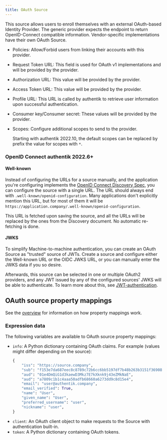 ```yaml
---
title: OAuth Source
---
```


This source allows users to enroll themselves with an external OAuth-based Identity Provider. The generic provider expects the endpoint to return OpenID-Connect compatible information. Vendor-specific implementations have their own OAuth Source.

-   Policies: Allow/Forbid users from linking their accounts with this provider.
-   Request Token URL: This field is used for OAuth v1 implementations and will be provided by the provider.
-   Authorization URL: This value will be provided by the provider.
-   Access Token URL: This value will be provided by the provider.
-   Profile URL: This URL is called by authentik to retrieve user information upon successful authentication.
-   Consumer key/Consumer secret: These values will be provided by the provider.
-   Scopes: Configure additional scopes to send to the provider.

    Starting with authentik 2022.10, the default scopes can be replaced by prefix the value for scopes with `*`.

### OpenID Connect <span class="badge badge--version">authentik 2022.6+</span>

#### Well-known

Instead of configuring the URLs for a source manually, and the application you're configuring implements the [OpenID Connect Discovery Spec](https://openid.net/specs/openid-connect-discovery-1_0.html), you can configure the source with a single URL. The URL should always end with `.well-known/openid-configuration`. Many applications don't explicitly mention this URL, but for most of them it will be `https://application.company/.well-known/openid-configuration`.

This URL is fetched upon saving the source, and all the URLs will be replaced by the ones from the Discovery document. No automatic re-fetching is done.

#### JWKS

To simplify Machine-to-machine authentication, you can create an OAuth Source as "trusted" source of JWTs. Create a source and configure either the Well-known URL or the OIDC JWKS URL, or you can manually enter the JWKS data if you so desire.

Afterwards, this source can be selected in one or multiple OAuth2 providers, and any JWT issued by any of the configured sources' JWKS will be able to authenticate. To learn more about this, see [JWT-authentication](../../providers/oauth2/client_credentials#jwt-authentication).

## OAuth source property mappings

See the [overview](../property-mappings/index.md) for information on how property mappings work.

### Expression data

The following variables are available to OAuth source property mappings:

-   `info`: A Python dictionary containing OAuth claims. For example (values might differ depending on the source):
    ```python
    {
        "iss": "https://source.company",
        "sub": "f153e7da687eec8c8789c72b6cc6bb5197df7b48b263b3151f36908e1bc10691",
        "aud": "01e4DmQiG1d3kaewD3Mkz7E7kXknk9j43eZMkNaE",
        "aud": "a7809c1b1c4aaa50adfb68660a6273dd9c8d15e4",
        "email": "user@authentik.company",
        "email_verified": True,
        "name": "User",
        "given_name": "User",
        "preferred_username": "user",
        "nickname": "user",
    }
    ```
-   `client`: An OAuth client object to make requests to the Source with authentication built-in.
-   `token`: A Python dictionary containing OAuth tokens.
